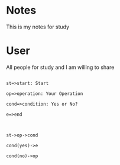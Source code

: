 # Notes
This is my notes for study
# User
All people for study and I am willing to share

```flow

st=>start: Start

op=>operation: Your Operation

cond=>condition: Yes or No?

e=>end



st->op->cond

cond(yes)->e

cond(no)->op

```